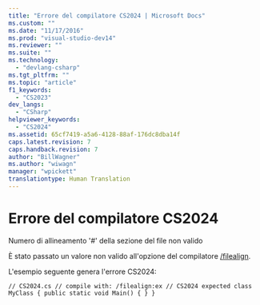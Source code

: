 ```yaml
---
title: "Errore del compilatore CS2024 | Microsoft Docs"
ms.custom: ""
ms.date: "11/17/2016"
ms.prod: "visual-studio-dev14"
ms.reviewer: ""
ms.suite: ""
ms.technology: 
  - "devlang-csharp"
ms.tgt_pltfrm: ""
ms.topic: "article"
f1_keywords: 
  - "CS2023"
dev_langs: 
  - "CSharp"
helpviewer_keywords: 
  - "CS2024"
ms.assetid: 65cf7419-a5a6-4128-88af-176dc8dba14f
caps.latest.revision: 7
caps.handback.revision: 7
author: "BillWagner"
ms.author: "wiwagn"
manager: "wpickett"
translationtype: Human Translation
---
```

# Errore del compilatore CS2024
Numero di allineamento '\#' della sezione del file non valido  
  
 È stato passato un valore non valido all'opzione del compilatore [\/filealign](../../csharp/language-reference/compiler-options/filealign-compiler-option.md).  
  
 L'esempio seguente genera l'errore CS2024:  
  
```  
// CS2024.cs // compile with: /filealign:ex // CS2024 expected class MyClass { public static void Main() { } }  
```